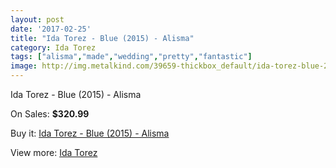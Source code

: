 ```yaml
---
layout: post
date: '2017-02-25'
title: "Ida Torez - Blue (2015) - Alisma"
category: Ida Torez
tags: ["alisma","made","wedding","pretty","fantastic"]
image: http://img.metalkind.com/39659-thickbox_default/ida-torez-blue-2015-alisma.jpg
---
```

Ida Torez - Blue (2015) - Alisma

On Sales: **$320.99**
<a href="https://www.metalkind.com/en/ida-torez/12111-ida-torez-blue-2015-alisma.html"><amp-img layout="responsive" width="600" height="600" src="//img.metalkind.com/39659-thickbox_default/ida-torez-blue-2015-alisma.jpg" alt="Ida Torez - Blue (2015) - Alisma 0" /></a>
<a href="https://www.metalkind.com/en/ida-torez/12111-ida-torez-blue-2015-alisma.html"><amp-img layout="responsive" width="600" height="600" src="//img.metalkind.com/39660-thickbox_default/ida-torez-blue-2015-alisma.jpg" alt="Ida Torez - Blue (2015) - Alisma 1" /></a>
<a href="https://www.metalkind.com/en/ida-torez/12111-ida-torez-blue-2015-alisma.html"><amp-img layout="responsive" width="600" height="600" src="//img.metalkind.com/39662-thickbox_default/ida-torez-blue-2015-alisma.jpg" alt="Ida Torez - Blue (2015) - Alisma 2" /></a>

Buy it: [Ida Torez - Blue (2015) - Alisma](https://www.metalkind.com/en/ida-torez/12111-ida-torez-blue-2015-alisma.html "Ida Torez - Blue (2015) - Alisma")

View more: [Ida Torez](https://www.metalkind.com/en/143-ida-torez "Ida Torez")